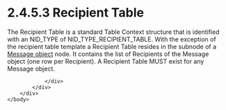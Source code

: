 <html dir="LTR" xmlns:mshelp="http://msdn.microsoft.com/mshelp" xmlns:ddue="http://ddue.schemas.microsoft.com/authoring/2003/5" xmlns:xlink="http://www.w3.org/1999/xlink" xmlns:tool="http://www.microsoft.com/tooltip">
    <head>
        <meta http-equiv="Content-Type" content="text/html; CHARSET=utf-8"></meta>
        <meta name="save" content="history"></meta>
        <title>2.4.5.3 Recipient Table</title>
        <xml>
            <mshelp:toctitle title="2.4.5.3 Recipient Table"></mshelp:toctitle>
            <mshelp:rltitle title="[MS-PST]: Recipient Table"></mshelp:rltitle>
            <mshelp:keyword index="A" term="0e6d7ebd-c850-4772-ba9d-f5a642c9ff85"></mshelp:keyword>
            <mshelp:attr name="DCSext.ContentType" value="open specification"></mshelp:attr>
            <mshelp:attr name="AssetID" value="0e6d7ebd-c850-4772-ba9d-f5a642c9ff85"></mshelp:attr>
            <mshelp:attr name="TopicType" value="kbRef"></mshelp:attr>
            <mshelp:attr name="DCSext.Title" value="[MS-PST]: Recipient Table" />
        </xml>
    </head>
    <body>
        <div id="header">
            <h1 class="heading">2.4.5.3 Recipient Table</h1>
        </div>
        <div id="mainSection">
            <div id="mainBody">
                <div id="allHistory" class="saveHistory"></div>
                <div id="sectionSection0" class="section" name="collapseableSection">
                    

<p>The Recipient Table is a standard Table Context structure
that is identified with an NID_TYPE of NID_TYPE_RECIPIENT_TABLE. With the
exception of the recipient table template a Recipient Table resides in the
subnode of a <a href="08220cc9-69b1-4072-a2e7-2a0ff201d505.htm#gt_b6c15d0c-d992-421d-ba96-99d3b63894cf">Message object</a>
node. It contains the list of Recipients of the Message object (one row per
Recipient). A Recipient Table MUST exist for any Message object.</p>


                </div>
            </div>
        </div>
    </body>
</html>